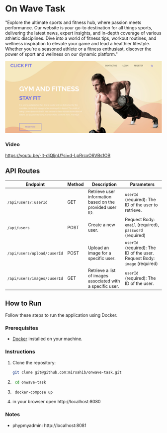 # On Wave Task
"Explore the ultimate sports and fitness hub, where passion meets performance. Our website is your go-to destination for all things sports, delivering the latest news, expert insights, and in-depth coverage of various athletic disciplines. Dive into a world of fitness tips, workout routines, and wellness inspiration to elevate your game and lead a healthier lifestyle. Whether you're a seasoned athlete or a fitness enthusiast, discover the power of sport and wellness on our dynamic platform."

![Screenshot](https://raw.githubusercontent.com/mirsahib/onwave-task/client/.github/Screenshot.png)

### Video
https://youtu.be/-lt-diQljnU?si=d-LpRrcxO6VBs1OB



## API Routes

| **Endpoint**                        | **Method** | **Description**                                            | **Parameters**                                      |
| ----------------------------------- | ---------- | ---------------------------------------------------------- | ---------------------------------------------------- |
| `/api/users/:userId`                 | GET        | Retrieve user information based on the provided user ID.  | `userId` (required): The ID of the user to retrieve. |
| `/api/users`                         | POST       | Create a new user.                                        | Request Body: `email` (required), `password` (required) |
| `/api/users/upload/:userId`          | POST       | Upload an image for a specific user.                      | `userId` (required): The ID of the user. Request Body: `image` (required) |
| `/api/users/images/:userId`          | GET        | Retrieve a list of images associated with a specific user. | `userId` (required): The ID of the user.            |

## How to Run

Follow these steps to run the application using Docker.

### Prerequisites

- [Docker](https://www.docker.com/) installed on your machine.

### Instructions

1. Clone the repository:

   ```bash
   git clone git@github.com:mirsahib/onwave-task.git
2. ```bash 
    cd onwave-task
3. ```bash
    docker-compose up
4. in your browser open http://localhost:8080

### Notes
- phypmyadmin: http://localhost:8081